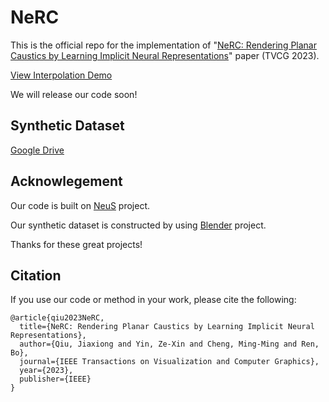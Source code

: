 # NeRC
This is the official repo for the implementation of "[NeRC: Rendering Planar Caustics by Learning Implicit Neural Representations](https://ieeexplore.ieee.org/document/10077440)" paper (TVCG 2023).

[View Interpolation Demo](https://drive.google.com/file/d/1B75y9nLnYgnCDbXHIw9cDqsGaO-b5wua/view?usp=sharing)

We will release our code soon!

## Synthetic Dataset
[Google Drive](https://drive.google.com/file/d/1jG9UNGPTreJo_fJTiDNEPpicDN2Lnvbx/view?usp=share_link)

## Acknowlegement
Our code is built on [NeuS](https://github.com/Totoro97/NeuS) project. 

Our synthetic dataset is constructed by using [Blender](https://www.blender.org/) project. 

Thanks for these great projects!

## Citation 
If you use our code or method in your work, please cite the following:
```
@article{qiu2023NeRC,
  title={NeRC: Rendering Planar Caustics by Learning Implicit Neural Representations},
  author={Qiu, Jiaxiong and Yin, Ze-Xin and Cheng, Ming-Ming and Ren, Bo},
  journal={IEEE Transactions on Visualization and Computer Graphics},
  year={2023},
  publisher={IEEE}
}
```
